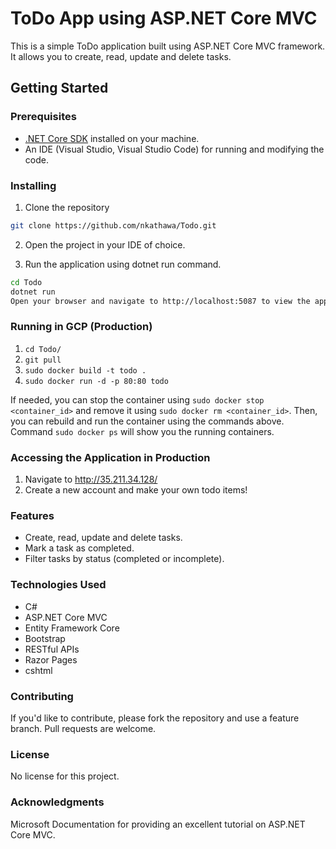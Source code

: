 # ToDo App using ASP.NET Core MVC

This is a simple ToDo application built using ASP.NET Core MVC framework. It allows you to create, read, update and delete tasks.

## Getting Started

### Prerequisites

- [.NET Core SDK](https://dotnet.microsoft.com/download) installed on your machine.
- An IDE (Visual Studio, Visual Studio Code) for running and modifying the code.

### Installing

1. Clone the repository

```bash
git clone https://github.com/nkathawa/Todo.git
```

2. Open the project in your IDE of choice.

3. Run the application using dotnet run command.

```bash
cd Todo
dotnet run
Open your browser and navigate to http://localhost:5087 to view the application.
```

### Running in GCP (Production)

1. `cd Todo/`
2. `git pull`
3. `sudo docker build -t todo .`
4. `sudo docker run -d -p 80:80 todo`

If needed, you can stop the container using `sudo docker stop <container_id>` and remove it using `sudo docker rm <container_id>`. Then, you can rebuild and run the container using the commands above. Command `sudo docker ps` will show you the running containers.

### Accessing the Application in Production

1. Navigate to http://35.211.34.128/
2. Create a new account and make your own todo items!

### Features
- Create, read, update and delete tasks.
- Mark a task as completed.
- Filter tasks by status (completed or incomplete).

### Technologies Used
- C#
- ASP.NET Core MVC
- Entity Framework Core
- Bootstrap
- RESTful APIs
- Razor Pages
- cshtml

### Contributing
If you'd like to contribute, please fork the repository and use a feature branch. Pull requests are welcome.

### License
No license for this project.

### Acknowledgments
Microsoft Documentation for providing an excellent tutorial on ASP.NET Core MVC.